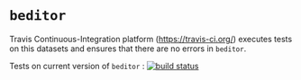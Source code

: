 # `beditor`
Travis Continuous-Integration platform (https://travis-ci.org/) executes tests on this datasets and ensures that there are no errors in `beditor`.  

Tests on current version of `beditor` : [![build status](
  http://img.shields.io/travis/rraadd88/beditor/master.svg?style=flat)](
 https://travis-ci.org/rraadd88/beditor)

